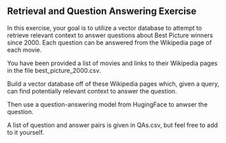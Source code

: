 ## Retrieval and Question Answering Exercise

In this exercise, your goal is to utilize a vector database to attempt to retrieve relevant context to answer questions about Best Picture winners since 2000. Each question can be answered from the Wikipedia page of each movie. 

You have been provided a list of movies and links to their Wikipedia pages in the file best_picture_2000.csv.

Build a vector database off of these Wikipedia pages which, given a query, can find potentially relevant context to answer the question. 

Then use a question-answering model from HugingFace to anwser the question.

A list of question and answer pairs is given in QAs.csv, but feel free to add to it yourself.